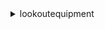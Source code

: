 <details><summary>lookoutequipment</summary><blockquote>

- **<details><summary>create-dataset</summary><blockquote>**

  * --dataset-name
  * --dataset-schema
  * --server-side-kms-key-id
  * --client-token
  * --tags
  * --cli-input-json
  * --cli-input-yaml
  * --generate-cli-skeleton


- **<details><summary>create-inference-scheduler</summary><blockquote>**

  * --model-name
  * --inference-scheduler-name
  * --data-delay-offset-in-minutes
  * --data-upload-frequency
  * --data-input-configuration
  * --data-output-configuration
  * --role-arn
  * --server-side-kms-key-id
  * --client-token
  * --tags
  * --cli-input-json
  * --cli-input-yaml
  * --generate-cli-skeleton


- **<details><summary>create-model</summary><blockquote>**

  * --model-name
  * --dataset-name
  * --dataset-schema
  * --labels-input-configuration
  * --client-token
  * --training-data-start-time
  * --training-data-end-time
  * --evaluation-data-start-time
  * --evaluation-data-end-time
  * --role-arn
  * --data-pre-processing-configuration
  * --server-side-kms-key-id
  * --tags
  * --cli-input-json
  * --cli-input-yaml
  * --generate-cli-skeleton


- **<details><summary>delete-dataset</summary><blockquote>**

  * --dataset-name
  * --cli-input-json
  * --cli-input-yaml
  * --generate-cli-skeleton


- **<details><summary>delete-inference-scheduler</summary><blockquote>**

  * --inference-scheduler-name
  * --cli-input-json
  * --cli-input-yaml
  * --generate-cli-skeleton


- **<details><summary>delete-model</summary><blockquote>**

  * --model-name
  * --cli-input-json
  * --cli-input-yaml
  * --generate-cli-skeleton


- **<details><summary>describe-data-ingestion-job</summary><blockquote>**

  * --job-id
  * --cli-input-json
  * --cli-input-yaml
  * --generate-cli-skeleton


- **<details><summary>describe-dataset</summary><blockquote>**

  * --dataset-name
  * --cli-input-json
  * --cli-input-yaml
  * --generate-cli-skeleton


- **<details><summary>describe-inference-scheduler</summary><blockquote>**

  * --inference-scheduler-name
  * --cli-input-json
  * --cli-input-yaml
  * --generate-cli-skeleton


- **<details><summary>describe-model</summary><blockquote>**

  * --model-name
  * --cli-input-json
  * --cli-input-yaml
  * --generate-cli-skeleton


- **<details><summary>help</summary><blockquote>**

  * 


- **<details><summary>list-data-ingestion-jobs</summary><blockquote>**

  * --dataset-name
  * --next-token
  * --max-results
  * --status
  * --cli-input-json
  * --cli-input-yaml
  * --generate-cli-skeleton


- **<details><summary>list-datasets</summary><blockquote>**

  * --next-token
  * --max-results
  * --dataset-name-begins-with
  * --cli-input-json
  * --cli-input-yaml
  * --generate-cli-skeleton


- **<details><summary>list-inference-executions</summary><blockquote>**

  * --next-token
  * --max-results
  * --inference-scheduler-name
  * --data-start-time-after
  * --data-end-time-before
  * --status
  * --cli-input-json
  * --cli-input-yaml
  * --generate-cli-skeleton


- **<details><summary>list-inference-schedulers</summary><blockquote>**

  * --next-token
  * --max-results
  * --inference-scheduler-name-begins-with
  * --model-name
  * --cli-input-json
  * --cli-input-yaml
  * --generate-cli-skeleton


- **<details><summary>list-models</summary><blockquote>**

  * --next-token
  * --max-results
  * --status
  * --model-name-begins-with
  * --dataset-name-begins-with
  * --cli-input-json
  * --cli-input-yaml
  * --generate-cli-skeleton


- **<details><summary>list-tags-for-resource</summary><blockquote>**

  * --resource-arn
  * --cli-input-json
  * --cli-input-yaml
  * --generate-cli-skeleton


- **<details><summary>start-data-ingestion-job</summary><blockquote>**

  * --dataset-name
  * --ingestion-input-configuration
  * --role-arn
  * --client-token
  * --cli-input-json
  * --cli-input-yaml
  * --generate-cli-skeleton


- **<details><summary>start-inference-scheduler</summary><blockquote>**

  * --inference-scheduler-name
  * --cli-input-json
  * --cli-input-yaml
  * --generate-cli-skeleton


- **<details><summary>stop-inference-scheduler</summary><blockquote>**

  * --inference-scheduler-name
  * --cli-input-json
  * --cli-input-yaml
  * --generate-cli-skeleton


- **<details><summary>tag-resource</summary><blockquote>**

  * --resource-arn
  * --tags
  * --cli-input-json
  * --cli-input-yaml
  * --generate-cli-skeleton


- **<details><summary>untag-resource</summary><blockquote>**

  * --resource-arn
  * --tag-keys
  * --cli-input-json
  * --cli-input-yaml
  * --generate-cli-skeleton


- **<details><summary>update-inference-scheduler</summary><blockquote>**

  * --inference-scheduler-name
  * --data-delay-offset-in-minutes
  * --data-upload-frequency
  * --data-input-configuration
  * --data-output-configuration
  * --role-arn
  * --cli-input-json
  * --cli-input-yaml
  * --generate-cli-skeleton


</blockquote></details>
</blockquote></details>
</blockquote></details>
</blockquote></details>
</blockquote></details>
</blockquote></details>
</blockquote></details>
</blockquote></details>
</blockquote></details>
</blockquote></details>
</blockquote></details>
</blockquote></details>
</blockquote></details>
</blockquote></details>
</blockquote></details>
</blockquote></details>
</blockquote></details>
</blockquote></details>
</blockquote></details>
</blockquote></details>
</blockquote></details>
</blockquote></details>
</blockquote></details>
</blockquote></details>

